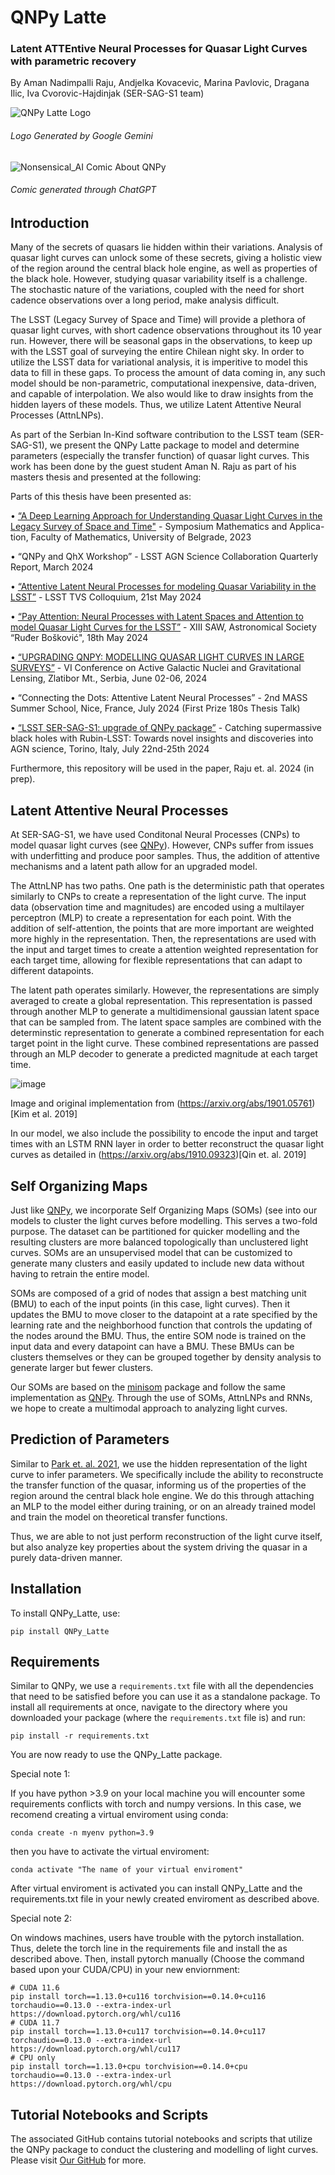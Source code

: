 # QNPy Latte
### Latent ATTEntive Neural Processes for Quasar Light Curves with parametric recovery

By Aman Nadimpalli Raju, Andjelka Kovacevic, Marina Pavlovic, Dragana Ilic, Iva Cvorovic-Hajdinjak (SER-SAG-S1 team)

![QNPy Latte Logo](https://github.com/user-attachments/assets/b408d1fa-ac51-4801-ab2a-514f5721d195) 
###### Logo Generated by Google Gemini

![Nonsensical_AI Comic About QNPy](https://github.com/user-attachments/assets/467a2c61-4c73-47ce-bbf9-a7e4b291e6c1)
###### Comic generated through ChatGPT

## Introduction
Many of the secrets of quasars lie hidden within their variations. Analysis of quasar light curves can unlock some of these secrets, giving a holistic view of the region around the central black hole engine, as well as properties of the black hole. However, studying quasar variability itself is a challenge. The stochastic nature of the variations, coupled with the need for short cadence observations over a long period, make analysis difficult. 

The LSST (Legacy Survey of Space and Time) will provide a plethora of quasar light curves, with short cadence observations throughout its 10 year run. However, there will be seasonal gaps in the observations, to keep up with the LSST goal of surveying the entire Chilean night sky. In order to utilize the LSST data for variational analysis, it is imperitive to model this data to fill in these gaps. To process the amount of data coming in, any such model should be non-parametric, computational inexpensive, data-driven, and capable of interpolation. We also would like to draw insights from the hidden layers of these models. Thus, we utilize Latent Attentive Neural Processes (AttnLNPs). 

As part of the Serbian In-Kind software contribution to the LSST team (SER-SAG-S1), we present the QNPy Latte package to model and determine parameters (especially the transfer function) of quasar light curves. This work has been done by the guest student Aman N. Raju as part of his masters thesis and presented at the following:

Parts of this thesis have been presented as:

• [“A Deep Learning Approach for Understanding Quasar Light Curves in the
Legacy Survey of Space and Time"](https://simpozijum.math.rs/s2023/Aman_Raju_Maths_Symposium_Deep_Learning_LSST.pdf) - Symposium Mathematics and Applica-
tion, Faculty of Mathematics, University of Belgrade, 2023

• “QNPy and QhX Workshop” - LSST AGN Science Collaboration Quarterly
Report, March 2024

• [“Attentive Latent Neural Processes for modeling Quasar Variability in the
LSST”](https://www.youtube.com/watch?v=qSy-ZKhry5E) - LSST TVS Colloquium, 21st May 2024

• [“Pay Attention: Neural Processes with Latent Spaces and Attention to model
Quasar Light Curves for the LSST”](https://astro.matf.bg.ac.rs/beta/lat/stud/workshop/13SAR.pdf) - XIII SAW, Astronomical Society “Ruđer
Bošković", 18th May 2024

• [“UPGRADING QNPY: MODELLING QUASAR LIGHT CURVES IN LARGE
SURVEYS”](https://www.aob.rs/en/publishing-en/doi/conferences-papers-and-proceedings/425-2024-015-upgrading-qnpy-modelling-quasar-light-curves-in-large-surveys) - VI Conference on Active Galactic Nuclei and Gravitational Lensing, Zlatibor Mt., Serbia, June 02-06, 2024

• “Connecting the Dots: Attentive Latent Neural Processes” - 2nd MASS Summer School, Nice, France, July 2024 (First Prize 180s Thesis Talk)

• [“LSST SER-SAG-S1: upgrade of QNPy package”](https://youtu.be/FltMIHpNscQ?t=8600) - Catching supermassive
black holes with Rubin-LSST: Towards novel insights and discoveries into AGN
science, Torino, Italy, July 22nd-25th 2024

Furthermore, this repository will be used in the paper, Raju et. al. 2024 (in prep).

## Latent Attentive Neural Processes
At SER-SAG-S1, we have used Conditonal Neural Processes (CNPs) to model quasar light curves (see [QNPy](https://github.com/kittytheastronaut/QNPy-0.0.2/tree/main)). However, CNPs suffer from issues with underfitting and produce poor samples. Thus, the addition of attentive mechanisms and a latent path allow for an upgraded model. 

The AttnLNP has two paths. One path is the deterministic path that operates similarly to CNPs to create a representation of the light curve. The input data (observation time and magnitudes) are encoded using a multilayer perceptron (MLP) to create a representation for each point. With the addition of self-attention, the points that are more important are weighted more highly in the representation. Then, the representations are used with the input and target times to create a attention weighted representation for each target time, allowing for flexible representations that can adapt to different datapoints. 

The latent path operates similarly. However, the representations are simply averaged to create a global representation. This representation is passed through another MLP to generate a multidimensional gaussian latent space that can be sampled from. The latent space samples are combined with the determinstic representation to generate a combined representation for each target point in the light curve. These combined representations are passed through an MLP decoder to generate a predicted magnitude at each target time. 

![image](https://github.com/user-attachments/assets/50c1bdbd-30b3-44e5-a461-876062d0e486)

Image and original implementation from (https://arxiv.org/abs/1901.05761)[Kim et al. 2019]

In our model, we also include the possibility to encode the input and target times with an LSTM RNN layer in order to better reconstruct the quasar light curves as detailed in (https://arxiv.org/abs/1910.09323)[Qin et. al. 2019]


## Self Organizing Maps
Just like [QNPy](https://github.com/kittytheastronaut/QNPy-0.0.2/tree/main), we incorporate Self Organizing Maps (SOMs) (see  into our models to cluster the light curves before modelling. This serves a two-fold purpose. The dataset can be partitioned for quicker modelling and the resulting clusters are more balanced topologically than unclustered light curves. SOMs are an unsupervised model that can be customized to generate many clusters and easily updated to include new data without having to retrain the entire model.  

SOMs are composed of a grid of nodes that assign a best matching unit (BMU) to each of the input points (in this case, light curves). Then it updates the BMU to move closer to the datapoint at a rate specified by the learning rate and the neighborhood function that controls the updating of the nodes around the BMU. Thus, the entire SOM node is trained on the input data and every datapoint can have a BMU. These BMUs can be clusters themselves or they can be grouped together by density analysis to generate larger but fewer clusters. 

Our SOMs are based on the [minisom](https://github.com/JustGlowing/minisom) package and follow the same implementation as [QNPy](https://github.com/kittytheastronaut/QNPy-0.0.2/tree/main). Through the use of SOMs, AttnLNPs and RNNs, we hope to create a multimodal approach to analyzing light curves.

## Prediction of Parameters
Similar to [Park et. al. 2021](https://inspirehep.net/literature/1867003), we use the hidden representation of the light curve to infer parameters. We specifically include the ability to reconstructe the transfer function of the quasar, informing us of the properties of the region around the central black hole engine. We do this through attaching an MLP to the model either during training, or on an already trained model and train the model on theoretical transfer functions. 

Thus, we are able to not just perform reconstruction of the light curve itself, but also analyze key properties about the system driving the quasar in a purely data-driven manner.

## Installation

To install QNPy_Latte, use:
```
pip install QNPy_Latte
```

Requirements
------------

Similar to QNPy, we use a `requirements.txt` file with all the dependencies that need to be satisfied before you can use it as a standalone package. To install all requirements at once, navigate to the directory where you downloaded your package (where the `requirements.txt` file is) and run:
```
pip install -r requirements.txt
```
You are now ready to use the QNPy_Latte package.

Special note 1: 

If you have python >3.9 on your local machine you will encounter some requirements conflicts with torch and numpy versions. In this case, we recomend creating a virtual enviroment using conda:
```
conda create -n myenv python=3.9
```

then you have to activate the virtual enviroment:
```
conda activate "The name of your virtual enviroment"
```

After virtual enviroment is activated you can install QNPy_Latte and the requirements.txt file in your newly created enviroment as described above.

Special note 2: 

On windows machines, users have trouble with the pytorch installation. Thus, delete the torch line in the requirements file and install the as described above. Then, install pytorch manually (Choose the command based upon your CUDA/CPU) in your new enviornment:

```
# CUDA 11.6
pip install torch==1.13.0+cu116 torchvision==0.14.0+cu116 torchaudio==0.13.0 --extra-index-url https://download.pytorch.org/whl/cu116
# CUDA 11.7
pip install torch==1.13.0+cu117 torchvision==0.14.0+cu117 torchaudio==0.13.0 --extra-index-url https://download.pytorch.org/whl/cu117
# CPU only
pip install torch==1.13.0+cpu torchvision==0.14.0+cpu torchaudio==0.13.0 --extra-index-url https://download.pytorch.org/whl/cpu
```

## Tutorial Notebooks and Scripts
The associated GitHub contains tutorial notebooks and scripts that utilize the QNPy package to conduct the clustering and modelling of light curves. Please visit [Our GitHub](https://github.com/rajuaman1/QNPy_Latte) for more.
